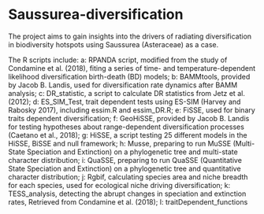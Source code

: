 # Saussurea-diversification
The project aims to gain insights into the drivers of radiating diversification in biodiversity hotspots using Saussurea (Asteraceae) as a case. 

The R scripts include:
a: RPANDA script, modified from the study of Condamine et al. (2018), fiting a series of time- and temperature-dependent likelihood diversification birth-death (BD) models;
b: BAMMtools, provided by Jacob B. Landis, used for diversification rate dynamics after BAMM analysis;
c: DR_statistic, a script to calculate DR statistics from Jetz et al. (2012);
d: ES_SIM_Test, trait dependent tests using ES-SIM (Harvey and Rabosky 2017), including essim.R and essim_DR.R;
e: FiSSE, used for binary traits dependent diversification;
f: GeoHiSSE, provided by Jacob B. Landis for  testing hypotheses about range-dependent diversification processes (Caetano et al., 2018); 
g: HiSSE, a script testing 25 different models in the HiSSE, BiSSE and null framework;
h: Musse, preparing to run MuSSE (Multi-State Speciation and Extinction) on a phylogenetic tree and multi-state character distribution; 
i: QuaSSE, preparing to run QuaSSE (Quantitative State Speciation and Extinction) on a phylogenetic tree and quantitative character distribution; 
j: Rgbif, calculating species area and niche breadth for each species, used for ecological niche driving diversification;
k: TESS_analysis, detecting the abrupt changes in speciation and extinction rates, Retrieved from Condamine et al. (2018);
l: traitDependent_functions

